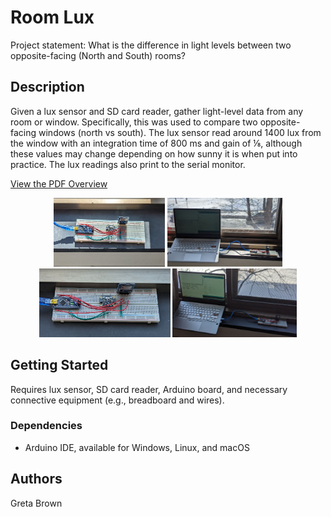 # Room Lux

Project statement: What is the difference in light levels between two opposite-facing (North and South) rooms?

## Description

Given a lux sensor and SD card reader, gather light-level data from any room or window. Specifically, this was used to compare two opposite-facing windows (north vs south). The lux sensor read around 1400 lux from the window with an integration time of 800 ms and gain of ⅛, although these values may change depending on how sunny it is when put into practice. The lux readings also print to the serial monitor.

[View the PDF Overview](/images/CSE1012IndividualProject1-Overview.pdf)
<p align="center">
  <img src="/images/window1close.png" height="110" />
  <img src="/images/window1far.png" height="110" />
  <img src="/images/window2close.png" height="110" />
  <img src="/images/window2far.png" height="110" />
</p>

## Getting Started

Requires lux sensor, SD card reader, Arduino board, and necessary connective equipment (e.g., breadboard and wires).

### Dependencies

* Arduino IDE, available for Windows, Linux, and macOS

## Authors
 
Greta Brown
